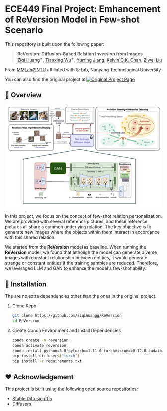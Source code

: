 # ECE449 Final Project: Emhancement of ReVersion Model in Few-shot Scenario

This repository is built upon the following paper:
> **ReVersion: Diffusion-Based Relation Inversion from Images**<br>
> [Ziqi Huang](https://ziqihuangg.github.io/)<sup>∗</sup>, [Tianxing Wu](https://tianxingwu.github.io/)<sup>∗</sup>, [Yuming Jiang](https://yumingj.github.io/), [Kelvin C.K. Chan](https://ckkelvinchan.github.io/), [Ziwei Liu](https://liuziwei7.github.io/)<br>

From [MMLab@NTU](https://www.mmlab-ntu.com/) affiliated with S-Lab, Nanyang Technological University

You can also find the original project at <!-- ![visitors](https://visitor-badge.glitch.me/badge?page_id=ziqihuangg/ReVersion&right_color=MediumAquamarine) -->
[![Original Project Page](https://img.shields.io/badge/Project-Website-66cdaa?logo=googlechrome&logoColor=66cdaa)](https://ziqihuangg.github.io/projects/reversion.html)


<!-- [[Paper](https://arxiv.org/abs/2303.13495)] | -->
<!-- [[Original Project Page](https://ziqihuangg.github.io/projects/reversion.html)] | -->
<!-- [[Video](https://www.youtube.com/watch?v=pkal3yjyyKQ)] |  -->
<!-- [[Dataset](https://drive.google.com/drive/folders/1FU1Ni-oDpxQCNYKo-ZLEfSGqO-j_Hw7X?usp=sharing)]  -->
<!-- [[Huggingface Demo](https://huggingface.co/spaces/Ziqi/ReVersion)] | -->


## :open_book: Overview
![overall_structure](./overview.png)

In this project, we focus on the concept of few-shot relation personalization. We are provided with several reference pictures, and these reference pictures all share a common underlying relation. The key objective is to generate new images where the objects within them interact in accordance with this shared relation. 

We started from the **ReVersion** model as baseline. When running the **ReVersion** model, we found that although the model can generate diverse images with constant relationship between entities, it would generate strange or constant entities if the training samples are reduced. Therefore, we leveraged LLM and GAN to enhance the model's few-shot ability.

## :hammer: Installation

The are no extra dependencies other than the ones in the original project.

1. Clone Repo

   ```bash
   git clone https://github.com/ziqihuangg/ReVersion
   cd ReVersion
   ```

2. Create Conda Environment and Install Dependencies

   ```bash
   conda create -n reversion
   conda activate reversion
   conda install python=3.8 pytorch==1.11.0 torchvision==0.12.0 cudatoolkit=11.3 -c pytorch
   pip install diffusers["torch"]
   pip install -r requirements.txt
   ```

## :heart: Acknowledgement   

This project is built using the following open source repositories:
- [Stable Diffusion 1.5](https://huggingface.co/runwayml/stable-diffusion-v1-5)
- [Diffusers](https://github.com/huggingface/diffusers)
